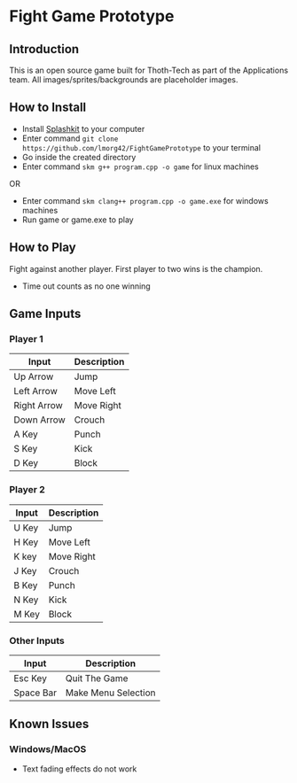 # Fight Game Prototype

## Introduction

This is an open source game built for Thoth-Tech as part of the Applications team. All images/sprites/backgrounds are placeholder images.

## How to Install

- Install [Splashkit](https://www.splashkit.io) to your computer 
- Enter command `git clone https://github.com/lmorg42/FightGamePrototype` to your terminal
- Go inside the created directory
- Enter command `skm g++ program.cpp -o game` for linux machines

OR

- Enter command `skm clang++ program.cpp -o game.exe` for windows machines
- Run game or game.exe to play

## How to Play

Fight against another player. First player to two wins is the champion.

- Time out counts as no one winning

## Game Inputs

### **Player 1**   

| Input | Description |     
| --- | ----------- |   
| Up Arrow | Jump |          
| Left Arrow | Move Left |
| Right Arrow | Move Right |          
| Down Arrow| Crouch |
| A Key | Punch |          
| S Key | Kick |
| D Key | Block |

### **Player 2**  

| Input | Description |     
| --- | ----------- |   
| U Key | Jump |          
| H Key | Move Left |
| K key | Move Right |          
| J Key | Crouch |
| B Key | Punch |          
| N Key | Kick |
| M Key | Block |

### **Other Inputs**

| Input | Description |     
| --- | ----------- |   
| Esc Key | Quit The Game |          
| Space Bar | Make Menu Selection |

## Known Issues

### Windows/MacOS

- Text fading effects do not work
